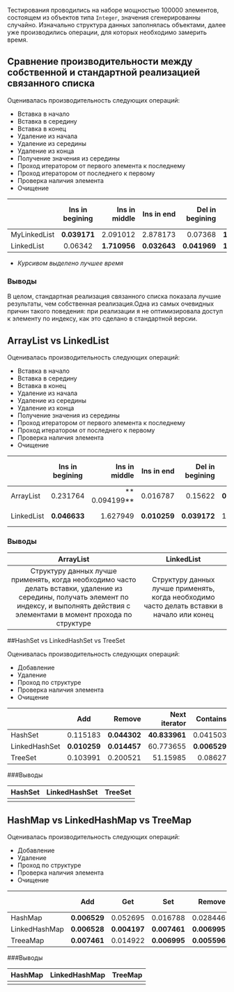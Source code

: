 Тестирования проводились на наборе мощностью 100000 элементов, состоящем из объектов типа `Integer`, значения сгенерированны случайно. Изначально структура данных заполнялась объектами, далее уже производились операции, для которых необходимо замерить время. 

## Сравнение производительности между собственной и стандартной реализацией связанного списка

Оценивалась производительность следующих операций:
* Вставка в начало
* Вставка в середину
* Вставка в конец
* Удаление из начала
* Удаление из середины
* Удаление из конца
* Получение значения из середины
* Проход итератором от первого элемента к последнему
* Проход итератором от последнего к первому
* Проверка наличия элемента
* Очищение


|               | Ins in begining | Ins in middle | Ins in end    |Del in begining| Del in middle | Del in end    | Get middle elt|Next iterator  |Prev iterator  |Contains       |Clear          |
|:------------- |:---------------:| -------------:| -------------:| -------------:| -------------:| -------------:| -------------:| -------------:| -------------:| -------------:| -------------:|
| MyLinkedList  | **0.039171**    |    2.091012   |    2.878173   |     0.07368   |    **1.777174** |     2.704233  |     2.047643  |     60.147844 |     0.04057   |     **9.236548**|    **6.748225** |
| LinkedList    | 0.06342         |  **1.710956** |  **0.032643** |     **0.041969**|    **1.693235** |     **0.007927**|     **0.785761**|    **25.454483**|     **0.007927**|    13.956247  |   **6.345783**  |

* *Курсивом выделено лучшее время*

### Выводы
В целом, стандартная реализация связанного списка показала лучшие результаты, чем собственная реализация.Одна из самых очевидных причин такого поведения: при реализации я не оптимизировала доступ к элементу по индексу, как это сделано в стандартной версии. 

## ArrayList vs LinkedList

Оценивалась производительность следующих операций:
* Вставка в начало
* Вставка в середину
* Вставка в конец
* Удаление из начала
* Удаление из середины
* Удаление из конца
* Получение значения из середины
* Проход итератором от первого элемента к последнему
* Проход итератором от последнего к первому
* Проверка наличия элемента
* Очищение

|               | Ins in begining | Ins in middle | Ins in end    |Del in begining| Del in middle | Del in end    | Get middle elt|Next iterator  |Prev iterator  |Contains       |Clear          |
|:------------- |:---------------:| -------------:| -------------:| -------------:| -------------:| -------------:| -------------:| -------------:| -------------:| -------------:| -------------:|
| ArrayList     | 0.231764        | ** 0.094199** |    0.016787   |     0.15622   |  **0.065286** |   **0.002798**|   **0.023782**| **16.971521** |     0.979287  |    9.593288   | **3.032061**  |
| LinkedList    | **0.046633**    |   1.627949    |  **0.010259** |   **0.039172**|    1.199861   |     0.144096  |     0.461665  |     18.398482   **0.014456**  |    8.142543   |     9.326083  |

### Выводы


| ArrayList       |    LinkedList |
|:---------------:|:-------------:|
|     Структуру данных лучше применять, когда необходимо часто делать вставки, удаление из середины, получать элемент по индексу, и выполнять действия с элементами в момент прохода по структуре  |    Структуру данных лучше применять, когда необходимо часто делать вставки в начало или конец  |

##HashSet vs LinkedHashSet vs TreeSet

Оценивалась производительность следующих операций:
* Добавление
* Удаление
* Проход по структуре
* Проверка наличия элемента
* Очищение

|               |Add            | Remove        |Next iterator  |Contains       |Clear          |
|:------------- |:-------------:| -------------:| -------------:| -------------:|:-------------:| 
| HashSet       |   0.115183    |  **0.044302** | **40.833961** |     0.041503  |    13.550076  |  
| LinkedHashSet | **0.010259**  |  **0.014457** |     60.773655 |  **0.006529** |    5.524115   |  
| TreeSet       |   0.103991    |    0.200521   |     51.15985  |     0.08627   |**0.034042**   |  

###Выводы


| HashSet | LinkedHashSet | TreeSet |
|:---------------:| -------------:| -------------:|
|      |       |       |

## HashMap vs LinkedHashMap vs TreeMap

Оценивалась производительность следующих операций:
* Добавление
* Удаление
* Проход по структуре
* Проверка наличия элемента
* Очищение
 

|               |Add            |Get            |Set            | Remove        |Next iterator  |Contains       |Clear          |
|:------------- |:-------------:|:-------------:|:-------------:| -------------:| -------------:| -------------:| -------------:| 
| HashMap       | **0.006529**  |   0.052695    |   0.016788    |    0.028446   |     57.992013 |     44.794947 |    0.784829   |  
| LinkedHashMap | **0.006528**  |   **0.004197**|   **0.007461**|  **0.006995** | **27.648553** | **10.990405** |    0.308709   |  
| TreeaMap      | **0.007461**  |   0.014922    |   **0.006995**|  **0.005596** |     77.40196  |     39.46902  | **0.002332**  |  


###Выводы


| HashMap |LinkedHashMap |	TreeMap	|
|:---------------:| -------------:|-------------:|
|         |      |      |